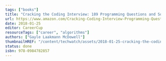 ```yaml
---
tags: ["books"]
title: "Cracking the Coding Interview: 189 Programming Questions and Solutions"
url: https://www.amazon.com/Cracking-Coding-Interview-Programming-Questions/dp/0984782850
date: 2018-01-25
editor: CareerCup
resourceTags: ["career", "algorithms"]
authors: ["Gayle Laakmann McDowell"]
thumbnailHREF: "/content/techwatch/assets/2018-01-25-cracking-the-coding-interview.webp"
status: done
isbn: 978-0984782857
---
```

